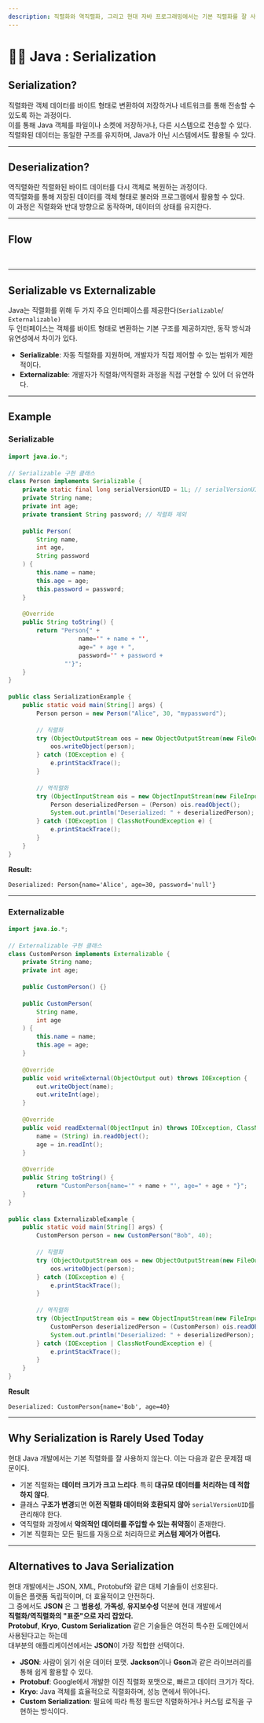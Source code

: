 ```yaml
---
description: 직렬화와 역직렬화, 그리고 현대 자바 프로그래밍에서는 기본 직렬화를 잘 사용하지 않는 이유에 대해 알아보았다.
---
```


# 🤹‍♂️ Java : Serialization

## **Serialization?**

직렬화란 객체 데이터를 바이트 형태로 변환하여 저장하거나 네트워크를 통해 전송할 수 있도록 하는 과정이다. \
이를 통해 Java 객체를 파일이나 소켓에 저장하거나, 다른 시스템으로 전송할 수 있다. \
직렬화된 데이터는 동일한 구조를 유지하며, Java가 아닌 시스템에서도 활용될 수 있다.

***

## **Deserialization?**

역직렬화란 직렬화된 바이트 데이터를 다시 객체로 복원하는 과정이다. \
역직렬화를 통해 저장된 데이터를 객체 형태로 불러와 프로그램에서 활용할 수 있다. \
이 과정은 직렬화와 반대 방향으로 동작하며, 데이터의 상태를 유지한다.

***

## **Flow**

<figure><img src="../../.gitbook/assets/스크린샷 2025-01-11 오후 10.56.06.png" alt=""><figcaption></figcaption></figure>

***

## **Serializable vs Externalizable**

Java는 직렬화를 위해 두 가지 주요 인터페이스를 제공한다(`Serializable`/ `Externalizable)` \
두 인터페이스는 객체를 바이트 형태로 변환하는 기본 구조를 제공하지만, 동작 방식과 유연성에서 차이가 있다.

* **Serializable**: 자동 직렬화를 지원하며, 개발자가 직접 제어할 수 있는 범위가 제한적이다.
* **Externalizable**: 개발자가 직렬화/역직렬화 과정을 직접 구현할 수 있어 더 유연하다.

***

## **Example**

### **Serializable**

```java
import java.io.*;

// Serializable 구현 클래스
class Person implements Serializable {
    private static final long serialVersionUID = 1L; // serialVersionUID 설정
    private String name;
    private int age;
    private transient String password; // 직렬화 제외

    public Person(
        String name, 
        int age, 
        String password
    ) {
        this.name = name;
        this.age = age;
        this.password = password;
    }

    @Override
    public String toString() {
        return "Person{" +
                    name='" + name + "', 
                    age=" + age + ", 
                    password='" + password + 
                "'}";
    }
}

public class SerializationExample {
    public static void main(String[] args) {
        Person person = new Person("Alice", 30, "mypassword");

        // 직렬화
        try (ObjectOutputStream oos = new ObjectOutputStream(new FileOutputStream("person.ser"))){
            oos.writeObject(person);
        } catch (IOException e) {
            e.printStackTrace();
        }

        // 역직렬화
        try (ObjectInputStream ois = new ObjectInputStream(new FileInputStream("person.ser"))) {
            Person deserializedPerson = (Person) ois.readObject();
            System.out.println("Deserialized: " + deserializedPerson);
        } catch (IOException | ClassNotFoundException e) {
            e.printStackTrace();
        }
    }
}
```

**Result:**

```arduino
Deserialized: Person{name='Alice', age=30, password='null'}
```

***

### **Externalizable**&#x20;

```java
import java.io.*;

// Externalizable 구현 클래스
class CustomPerson implements Externalizable {
    private String name;
    private int age;

    public CustomPerson() {}

    public CustomPerson(
        String name, 
        int age
    ) {
        this.name = name;
        this.age = age;
    }

    @Override
    public void writeExternal(ObjectOutput out) throws IOException {
        out.writeObject(name);
        out.writeInt(age);
    }

    @Override
    public void readExternal(ObjectInput in) throws IOException, ClassNotFoundException {
        name = (String) in.readObject();
        age = in.readInt();
    }

    @Override
    public String toString() {
        return "CustomPerson{name='" + name + "', age=" + age + "}";
    }
}

public class ExternalizableExample {
    public static void main(String[] args) {
        CustomPerson person = new CustomPerson("Bob", 40);

        // 직렬화
        try (ObjectOutputStream oos = new ObjectOutputStream(new FileOutputStream("custom_person.ser"))) {
            oos.writeObject(person);
        } catch (IOException e) {
            e.printStackTrace();
        }

        // 역직렬화
        try (ObjectInputStream ois = new ObjectInputStream(new FileInputStream("custom_person.ser"))) {
            CustomPerson deserializedPerson = (CustomPerson) ois.readObject();
            System.out.println("Deserialized: " + deserializedPerson);
        } catch (IOException | ClassNotFoundException e) {
            e.printStackTrace();
        }
    }
}
```

**Result**

```vbnet
Deserialized: CustomPerson{name='Bob', age=40}
```

***

## **Why Serialization is Rarely Used Today**

현대 Java 개발에서는 기본 직렬화를 잘 사용하지 않는다. 이는 다음과 같은 문제점 때문이다.

* 기본 직렬화는 **데이터 크기가 크고 느리다**. 특히 **대규모 데이터를 처리하는 데 적합하지 않다**.
* 클래스 **구조가 변경**되면 **이전 직렬화 데이터와 호환되지 않아** `serialVersionUID`를 관리해야 한다.
* 역직렬화 과정에서 **악의적인 데이터를 주입할 수 있는 취약점**이 존재한다.
* 기본 직렬화는 모든 필드를 자동으로 처리하므로 **커스텀 제어가 어렵다.**

***

## **Alternatives to Java Serialization**

현대 개발에서는 JSON, XML, Protobuf와 같은 대체 기술들이 선호된다. \
이들은 플랫폼 독립적이며, 더 효율적이고 안전하다.\
그 중에서도 **JSON** 은 그 **범용성**, **가독성**, **유지보수성** 덕분에 현대 개발에서 \
**직렬화/역직렬화의 "표준"으로 자리 잡았다.**\
**Protobuf**, **Kryo**, **Custom Serialization** 같은 기술들은 여전히 특수한 도메인에서 사용된다고는 하는데\
대부분의 애플리케이션에서는 **JSON**이 가장 적합한 선택이다.

* **JSON**: 사람이 읽기 쉬운 데이터 포맷. **Jackson**이나 **Gson**과 같은 라이브러리를 통해 쉽게 활용할 수 있다.
* **Protobuf**: Google에서 개발한 이진 직렬화 포맷으로, 빠르고 데이터 크기가 작다.
* **Kryo**: Java 객체를 효율적으로 직렬화하며, 성능 면에서 뛰어나다.
* **Custom Serialization**: 필요에 따라 특정 필드만 직렬화하거나 커스텀 로직을 구현하는 방식이다.
